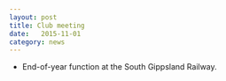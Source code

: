 ```yaml
---
layout: post
title: Club meeting
date:   2015-11-01
category: news
---
```


* End-of-year function at the South Gippsland Railway.
